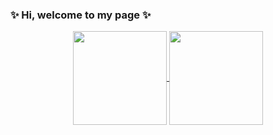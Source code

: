 ### :sparkles: Hi, welcome to my page :sparkles:

<p align="center">
  <a href="https://github.com/anuraghazra/github-readme-stats">
    <img height=150 align="center" src="https://github-readme-stats.vercel.app/api?username=tsar-boomba&show_icons=true&theme=great-gatsby&count_private=true&hide=stars,issues"/>
  </a>
  <a href="https://github.com/anuraghazra/github-readme-stats">
    <img height=150 align="center" src="https://github-readme-stats.vercel.app/api/top-langs/?username=tsar-boomba&layout=compact&theme=great-gatsby&count_private=true"/>
  </a>
 </p>

